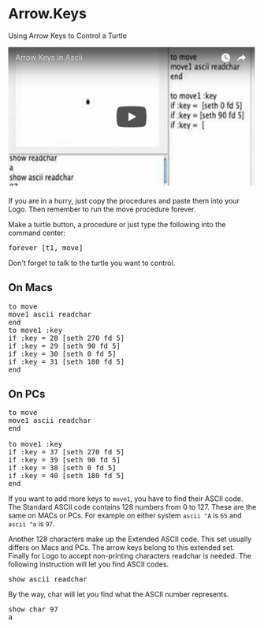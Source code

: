 # Arrow.Keys

Using Arrow Keys to Control a Turtle

[![Arrow](../images/video72.png)](https://youtu.be/CzKeOTHgov8)

If you are in a hurry, just copy the procedures and paste them into
your Logo. Then remember to run the move procedure forever.

Make a turtle button, a procedure or just type the following into the
command center:

<pre>
forever [t1, move]
</pre>

Don't forget to talk to the turtle you want to control.

## On Macs

<pre>
to move
move1 ascii readchar
end
to move1 :key
if :key = 28 [seth 270 fd 5]
if :key = 29 [seth 90 fd 5]
if :key = 30 [seth 0 fd 5]
if :key = 31 [seth 180 fd 5]
end
</pre>

## On PCs

<pre>
to move
move1 ascii readchar
end

to move1 :key
if :key = 37 [seth 270 fd 5]
if :key = 39 [seth 90 fd 5]
if :key = 38 [seth 0 fd 5]
if :key = 40 [seth 180 fd 5]
end
</pre>

If you want to add more keys to `move1`, you have to find their ASCII
code.  The Standard ASCII code contains 128 numbers from 0 to
127. These are the same on MACs or PCs. For example on either system
`ascii "A` is `65` and `ascii "a` is `97`.

Another 128 characters make up the Extended ASCII code. This set usually
differs on Macs and PCs. The arrow keys belong to this extended set.
Finally for Logo to accept non-printing characters readchar is needed.
The following instruction will let you find ASCII codes.

<pre>
show ascii readchar
</pre>

By the way, char will let you find what the ASCII number represents.

<pre>
show char 97
a
</pre>
